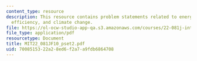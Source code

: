 ```yaml
---
content_type: resource
description: This resource contains problem statements related to energy conversion,
  efficiency, and climate change.
file: https://ol-ocw-studio-app-qa.s3.amazonaws.com/courses/22-081j-introduction-to-sustainable-energy-fall-2010/7008515322a28ed6f2a7a9fdb6864708_MIT22_081JF10_pset2.pdf
file_type: application/pdf
resourcetype: Document
title: MIT22_081JF10_pset2.pdf
uid: 70085153-22a2-8ed6-f2a7-a9fdb6864708
---
```

